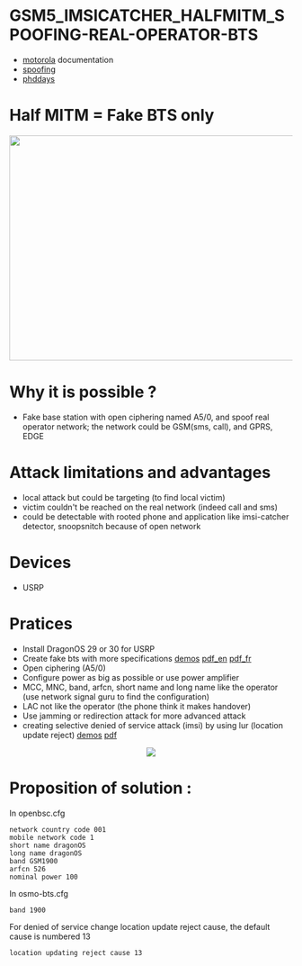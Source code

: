 # GSM5_IMSICATCHER_HALFMITM_SPOOFING-REAL-OPERATOR-BTS
* [motorola](https://www.youtube.com/watch?v=ZKa86zAWmQY&pp=ygURZ3NtIHNuaWZmaW5nIDI5YzM%3D) documentation
* [spoofing](https://github.com/godfuzz3r/osmo-nitb-scripts/tree/master)
* [phddays](https://sudonull.com/post/97315-MiTM-Mobile-contest-how-they-broke-mobile-communications-at-PHDays-V-Positive-Technologies-blog)
# Half MITM = Fake BTS only
<p align="center">
  <img width="600" height="400" src="https://github.com/SitrakaResearchAndPOC/GSM_IMSICATCHER_HALFMITM_SPOOFING-SMS-WITH-PHYSICAL-MS/blob/main/2G.jpg">
</p>

# Why it is possible ?
* Fake base station with open ciphering named A5/0, and spoof real operator network; the  network could be GSM(sms, call), and GPRS, EDGE

# Attack limitations and advantages 
* local attack but could be targeting (to find local victim)
* victim couldn't be reached on the real network (indeed call and sms)
* could be detectable with rooted phone and application like imsi-catcher detector, snoopsnitch because of open network
# Devices  
* USRP

# Pratices
* Install DragonOS 29 or 30 for USRP 
* Create fake bts with more specifications [demos](https://www.youtube.com/watch?v=fQSu9cBaojc&pp=ugMICgJmchABGAHKBRRjaHJpcyBwYWdldCArIGRlZmNvbg%3D%3D) [pdf_en]() [pdf_fr]()
* Open ciphering (A5/0)
* Configure power as big as possible or use power amplifier
* MCC, MNC, band, arfcn, short name and long name like the operator (use network signal guru to find the configuration)
* LAC not like the operator (the phone think it makes handover)
* Use jamming or redirection attack for more advanced attack
* creating selective denied of service attack (imsi) by using lur (location update reject) [demos](https://www.youtube.com/watch?v=OcYl_NH_e4E&t=436s) [pdf](https://github.com/SitrakaResearchAndPOC/GSM5_IMSICATCHER_HALFMITM_SPOOFING-REAL-OPERATOR-BTS/blob/main/Nuevos%20escenarios%20de%20ataque%20con%20estaci%C3%B3n%20base%20falsa%20GSM_GPRS.pdf)
<p align="center">
  <img src="https://github.com/SitrakaResearchAndPOC/GSM5_IMSICATCHER_HALFMITM_SPOOFING-REAL-OPERATOR-BTS/blob/main/lur_gsm_dangereous.jpg">
</p>

# Proposition of solution :
In openbsc.cfg
```
network country code 001
mobile network code 1
short name dragonOS
long name dragonOS
band GSM1900
arfcn 526
nominal power 100
```
In osmo-bts.cfg 
```
band 1900
```
For denied of service change location update reject cause, the default cause is numbered 13
```
location updating reject cause 13
```



